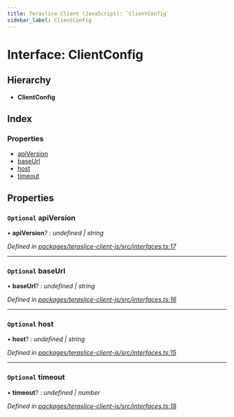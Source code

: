 ```yaml
---
title: Teraslice Client (JavaScript): `ClientConfig`
sidebar_label: ClientConfig
---
```


# Interface: ClientConfig

## Hierarchy

* **ClientConfig**

## Index

### Properties

* [apiVersion](clientconfig.md#optional-apiversion)
* [baseUrl](clientconfig.md#optional-baseurl)
* [host](clientconfig.md#optional-host)
* [timeout](clientconfig.md#optional-timeout)

## Properties

### `Optional` apiVersion

• **apiVersion**? : *undefined | string*

*Defined in [packages/teraslice-client-js/src/interfaces.ts:17](https://github.com/terascope/teraslice/blob/b843209f9/packages/teraslice-client-js/src/interfaces.ts#L17)*

___

### `Optional` baseUrl

• **baseUrl**? : *undefined | string*

*Defined in [packages/teraslice-client-js/src/interfaces.ts:16](https://github.com/terascope/teraslice/blob/b843209f9/packages/teraslice-client-js/src/interfaces.ts#L16)*

___

### `Optional` host

• **host**? : *undefined | string*

*Defined in [packages/teraslice-client-js/src/interfaces.ts:15](https://github.com/terascope/teraslice/blob/b843209f9/packages/teraslice-client-js/src/interfaces.ts#L15)*

___

### `Optional` timeout

• **timeout**? : *undefined | number*

*Defined in [packages/teraslice-client-js/src/interfaces.ts:18](https://github.com/terascope/teraslice/blob/b843209f9/packages/teraslice-client-js/src/interfaces.ts#L18)*
